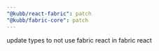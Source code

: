 ```yaml
---
"@kubb/react-fabric": patch
"@kubb/fabric-core": patch
---
```


update types to not use fabric react in fabric react
